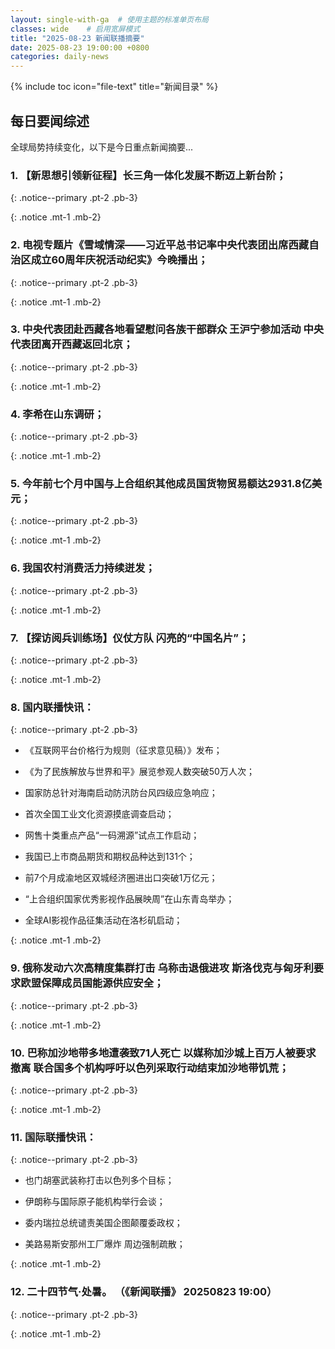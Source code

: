 ```yaml
---
layout: single-with-ga  # 使用主题的标准单页布局
classes: wide    # 启用宽屏模式
title: "2025-08-23 新闻联播摘要"
date: 2025-08-23 19:00:00 +0800
categories: daily-news
---
```


{% include toc icon="file-text" title="新闻目录" %}
   
## 每日要闻综述

全球局势持续变化，以下是今日重点新闻摘要...

### 1. 【新思想引领新征程】长三角一体化发展不断迈上新台阶； 

{: .notice--primary .pt-2 .pb-3}

{: .notice .mt-1 .mb-2}

### 2. 电视专题片《雪域情深——习近平总书记率中央代表团出席西藏自治区成立60周年庆祝活动纪实》今晚播出； 

{: .notice--primary .pt-2 .pb-3}

{: .notice .mt-1 .mb-2}

### 3. 中央代表团赴西藏各地看望慰问各族干部群众 王沪宁参加活动 中央代表团离开西藏返回北京； 

{: .notice--primary .pt-2 .pb-3}

{: .notice .mt-1 .mb-2}

### 4. 李希在山东调研； 

{: .notice--primary .pt-2 .pb-3}

{: .notice .mt-1 .mb-2}

### 5. 今年前七个月中国与上合组织其他成员国货物贸易额达2931.8亿美元； 

{: .notice--primary .pt-2 .pb-3}

{: .notice .mt-1 .mb-2}

### 6. 我国农村消费活力持续迸发； 

{: .notice--primary .pt-2 .pb-3}

{: .notice .mt-1 .mb-2}

### 7. 【探访阅兵训练场】仪仗方队 闪亮的“中国名片”； 

{: .notice--primary .pt-2 .pb-3}

{: .notice .mt-1 .mb-2}

### 8. 国内联播快讯： 

{: .notice--primary .pt-2 .pb-3}

- 《互联网平台价格行为规则（征求意见稿）》发布；

- 《为了民族解放与世界和平》展览参观人数突破50万人次；

- 国家防总针对海南启动防汛防台风四级应急响应；

- 首次全国工业文化资源摸底调查启动；

- 网售十类重点产品“一码溯源”试点工作启动；

- 我国已上市商品期货和期权品种达到131个；

- 前7个月成渝地区双城经济圈进出口突破1万亿元；

- “上合组织国家优秀影视作品展映周”在山东青岛举办；

- 全球AI影视作品征集活动在洛杉矶启动；

{: .notice .mt-1 .mb-2}

### 9. 俄称发动六次高精度集群打击 乌称击退俄进攻 斯洛伐克与匈牙利要求欧盟保障成员国能源供应安全； 

{: .notice--primary .pt-2 .pb-3}

{: .notice .mt-1 .mb-2}

### 10. 巴称加沙地带多地遭袭致71人死亡 以媒称加沙城上百万人被要求撤离 联合国多个机构呼吁以色列采取行动结束加沙地带饥荒； 

{: .notice--primary .pt-2 .pb-3}

{: .notice .mt-1 .mb-2}

### 11. 国际联播快讯： 

{: .notice--primary .pt-2 .pb-3}

- 也门胡塞武装称打击以色列多个目标；

- 伊朗称与国际原子能机构举行会谈；

- 委内瑞拉总统谴责美国企图颠覆委政权；

- 美路易斯安那州工厂爆炸 周边强制疏散；

{: .notice .mt-1 .mb-2}

### 12. 二十四节气·处暑。 （《新闻联播》 20250823 19:00） 

{: .notice--primary .pt-2 .pb-3}

{: .notice .mt-1 .mb-2}